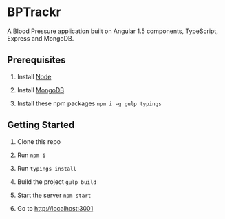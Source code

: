 BPTrackr
====================

A Blood Pressure application built on Angular 1.5 components, TypeScript, Express and MongoDB.

## Prerequisites

1. Install [Node](http://nodejs.org)

1. Install [MongoDB](https://www.mongodb.org)

1. Install these npm packages `npm i -g gulp typings`

## Getting Started

1. Clone this repo

1. Run `npm i`

1. Run `typings install`

1. Build the project `gulp build`

1. Start the server `npm start`

1. Go to [http://localhost:3001](http://localhost:3001)
